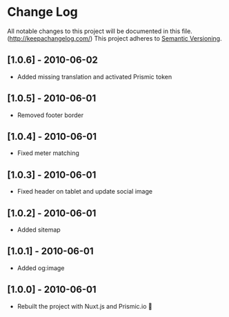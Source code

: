# Change Log
All notable changes to this project will be documented in this file. (http://keepachangelog.com/)
This project adheres to [Semantic Versioning](http://semver.org/).


## [1.0.6] - 2010-06-02
- Added missing translation and activated Prismic token

## [1.0.5] - 2010-06-01
- Removed footer border

## [1.0.4] - 2010-06-01
- Fixed meter matching

## [1.0.3] - 2010-06-01
- Fixed header on tablet and update social image

## [1.0.2] - 2010-06-01
- Added sitemap

## [1.0.1] - 2010-06-01
- Added og:image

## [1.0.0] - 2010-06-01
- Rebuilt the project with Nuxt.js and Prismic.io 🎉